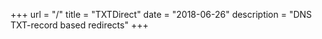 +++
url = "/"
title = "TXTDirect"
date = "2018-06-26"
description = "DNS TXT-record based redirects"
+++
